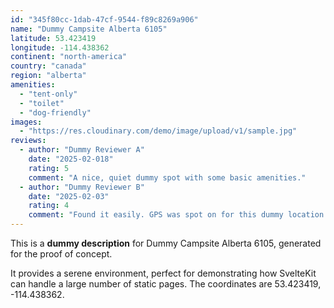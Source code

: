 ```yaml
---
id: "345f80cc-1dab-47cf-9544-f89c8269a906"
name: "Dummy Campsite Alberta 6105"
latitude: 53.423419
longitude: -114.438362
continent: "north-america"
country: "canada"
region: "alberta"
amenities:
  - "tent-only"
  - "toilet"
  - "dog-friendly"
images:
  - "https://res.cloudinary.com/demo/image/upload/v1/sample.jpg"
reviews:
  - author: "Dummy Reviewer A"
    date: "2025-02-018"
    rating: 5
    comment: "A nice, quiet dummy spot with some basic amenities."
  - author: "Dummy Reviewer B"
    date: "2025-02-03"
    rating: 4
    comment: "Found it easily. GPS was spot on for this dummy location."
---
```


This is a **dummy description** for Dummy Campsite Alberta 6105, generated for the proof of concept.

It provides a serene environment, perfect for demonstrating how SvelteKit can handle a large number of static pages. The coordinates are 53.423419, -114.438362.
